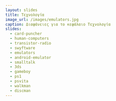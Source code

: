 ```yaml
---
layout: slides
title: Τεχνολογία 
image_url: /images/emulators.jpg
caption: Διαφάνειες για το κεφάλαιο Τεχνολογία 
slides:
  - card-puncher
  - human-computers
  - transistor-radio
  - swyftware
  - emulators 
  - android-emulator
  - smalltalk
  - 3ds
  - gameboy
  - ps1
  - psvita
  - walkman
  - discman
---
```


